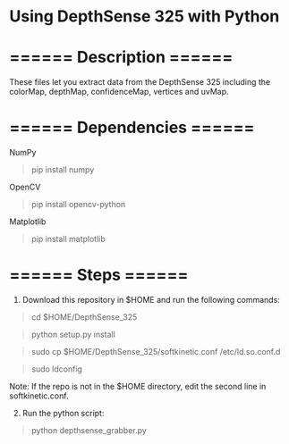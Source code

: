 # Using DepthSense 325 with Python
# ====== Description ======
These files let you extract data from the DepthSense 325 including the colorMap, depthMap, confidenceMap, vertices and uvMap.

# ====== Dependencies ======
NumPy
> pip install numpy

OpenCV
> pip install opencv-python

Matplotlib
> pip install matplotlib

# ====== Steps ======
1. Download this repository in $HOME and run the following commands:

> cd $HOME/DepthSense_325

> python setup.py install

> sudo cp $HOME/DepthSense_325/softkinetic.conf /etc/ld.so.conf.d 

> sudo ldconfig

Note: If the repo is not in the $HOME directory, edit the second line in softkinetic.conf.

2. Run the python script:

> python depthsense_grabber.py
